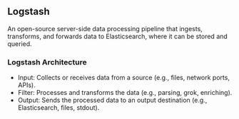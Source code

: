 ## Logstash ##
An open-source server-side data processing pipeline that ingests, transforms, and forwards data to Elasticsearch, where it can be stored and queried.

### Logstash Architecture ###
- Input: Collects or receives data from a source (e.g., files, network ports, APIs).
- Filter: Processes and transforms the data (e.g., parsing, grok, enriching).
- Output: Sends the processed data to an output destination (e.g., Elasticsearch, files, stdout).





